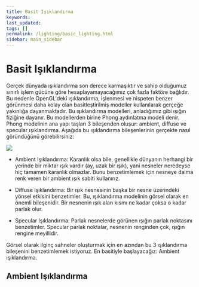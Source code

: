 ```yaml
---
title: Basit Işıklandırma
keywords: 
last_updated: 
tags: []
permalink: /lighting/basic_lighting.html
sidebar: main_sidebar
---
```


# Basit Işıklandırma
Gerçek dünyada ışıklandırma son derece karmaşıktır ve sahip olduğumuz sınırlı işlem gücüne göre hesaplayamayacağımız çok fazla faktöre bağlıdır. Bu nedenle OpenGL'deki ışıklandırma, işlenmesi ve nispeten benzer görünmesi daha kolay olan basitleştirilmiş modeller kullanılarak gerçeğe yakınlığa dayanmaktadır. Bu ışıklandırma modelleri, anladığımız gibi ışığın fiziğine dayanır. Bu modellerden birine Phong aydınlatma modeli denir. Phong modelinin ana yapı taşları 3 bileşenden oluşur: ambient, diffuse ve specular ışıklandırma. Aşağıda bu ışıklandırma bileşenlerinin gerçekte nasıl göründüğünü görebilirsiniz:

<img src="https://learnopengl.com/img/lighting/basic_lighting_phong.png">

* Ambient Işıklandırma: Karanlık olsa bile, genellikle dünyanın herhangi bir yerinde bir miktar ışık vardır (ay, uzak bir ışık), yani nesneler neredeyse hiç tamamen karanlık olmazlar. Bunu benzetimlemek için nesneye daima renk veren bir ambient ışık sabiti kullanırız.

* Diffuse Işıklandırma: Bir ışık nesnesinin başka bir nesne üzerindeki yönsel etkisini benzetimler. Bu, ışıklandırma modelinin görsel olarak en önemli bileşenidir. Bir nesnenin ışık alan kısmı ne kadar çoksa o kadar parlak olur.

* Specular Işıklandırma: Parlak nesnelerde görünen ışığın parlak noktasını benzetimler. Specular parlak noktalar, nesnenin renginden çok, ışığın rengine meyillidir.

Görsel olarak ilginç sahneler oluşturmak için en azından bu 3 ışıklandırma bileşenini benzetimlemek istiyoruz. En basitiyle başlayacağız: Ambient ışıklandırma.

## Ambient Işıklandırma
